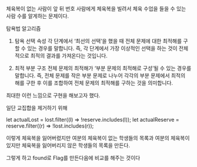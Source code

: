 체육복이 없는 사람이 앞 뒤 번호 사람에게 체육복을 빌려서 체육 수업을 들을 수 있는 사람 수를 알게하는 문제이다.

탐욕법 알고리즘

1. 탐욕 선택 속성
   각 단계에서 ‘최선의 선택’을 했을 때 전체 문제에 대한 최적해를 구할 수 있는 경우를 말합니다. 즉, 각 단계에서 가장 이상적인 선택을 하는 것이 전체적으로 최적의 결과를 가져온다는 것입니다.

2. 최적 부분 구조
   전체 문제의 최적해가 ‘부분 문제의 최적해로 구성’될 수 있는 경우를 말합니다. 즉, 전체 문제를 작은 부분 문제로 나누어 각각의 부분 문제에서 최적의 해를 구한 후 이를 조합하여 전체 문제의 최적해를 구하는 것을 의미합니다.

최대한 이런 느낌으로 구현을 해보고자 했다.

일단 교집합을 제거하기 위해

let actualLost = lost.filter((l) => !reserve.includes(l));
let actualReserve = reserve.filter((r) => !lost.includes(r));

이렇게 체육복을 잃어버렸지만 여분의 체육복이 없는 학생들의 목록과
여분의 체육복이 있지만 체육복을 잃어버리지 않은 학생들의 목록을 만든다.

그렇게 하고 found로 Flag를 만든다음에 비교를 해주는 것이다
